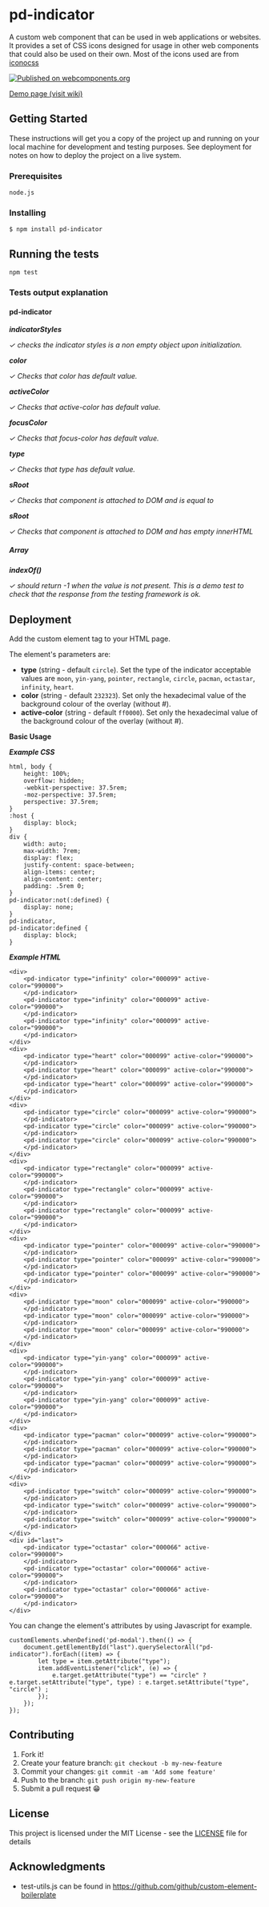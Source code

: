 # pd-indicator

A custom web component that can be used in web applications or websites. It provides a set of CSS icons designed for usage in other web components that could also be used on their own. Most of the icons used are from [iconocss](https://saeedalipoor.github.io/icono/)

[![Published on webcomponents.org](https://img.shields.io/badge/webcomponents.org-published-blue.svg)](https://www.webcomponents.org/element/pd-indicator)

[Demo page (visit wiki)](https://github.com/petergd/pd-indicator/wiki)

## Getting Started

These instructions will get you a copy of the project up and running on your local machine for development and testing purposes. See deployment for notes on how to deploy the project on a live system.

### Prerequisites

`node.js`

### Installing

`$ npm install pd-indicator`

## Running the tests

`npm test`

### Tests output explanation

#### pd-indicator

_**indicatorStyles**_

_✓ checks the indicator styles is a non empty object upon initialization._

_**color**_

_✓ Checks that color has default value._

_**activeColor**_

_✓ Checks that active-color has default value._

_**focusColor**_

_✓ Checks that focus-color has default value._

_**type**_

_✓ Checks that type has default value._

_**sRoot**_

_✓ Checks that component is attached to DOM and is equal to <pd-indicator>_

_**sRoot**_

_✓ Checks that component is attached to DOM and has empty innerHTML_

##### Array

_**indexOf()**_

_✓ should return -1 when the value is not present. This is a demo test to check that the response from the testing framework is ok._


## Deployment

Add the custom element tag to your HTML page. 

The element's parameters are:

 - **type** (string - default `circle`). Set the type of the indicator acceptable values are `moon`, `yin-yang`, `pointer`, `rectangle`, `circle`, `pacman`, `octastar`, `infinity`, `heart`. 
 - **color** (string - default `232323`). Set only the hexadecimal value of the background colour of the overlay (without #).
 - **active-color** (string - default `ff0000`). Set only the hexadecimal value of the background colour of the overlay (without #).

**Basic Usage**

***Example CSS***

    html, body {
		height: 100%;
		overflow: hidden;
		-webkit-perspective: 37.5rem;
		-moz-perspective: 37.5rem;
		perspective: 37.5rem;
	}
	:host {
		display: block;
	}
	div {
	    width: auto;
	    max-width: 7rem;
	    display: flex;
	    justify-content: space-between;
	    align-items: center;
	    align-content: center;
	    padding: .5rem 0;
	}
	pd-indicator:not(:defined) {
	    display: none;
	}
	pd-indicator,
	pd-indicator:defined {
	    display: block;
	}

***Example HTML***

	<div>
		<pd-indicator type="infinity" color="000099" active-color="990000">
		</pd-indicator>
		<pd-indicator type="infinity" color="000099" active-color="990000">
		</pd-indicator>
		<pd-indicator type="infinity" color="000099" active-color="990000">
		</pd-indicator>
	</div>
	<div>
		<pd-indicator type="heart" color="000099" active-color="990000">
		</pd-indicator>
		<pd-indicator type="heart" color="000099" active-color="990000">
		</pd-indicator>
		<pd-indicator type="heart" color="000099" active-color="990000">
		</pd-indicator>
	</div>
	<div>
		<pd-indicator type="circle" color="000099" active-color="990000">
		</pd-indicator>
		<pd-indicator type="circle" color="000099" active-color="990000">
		</pd-indicator>
		<pd-indicator type="circle" color="000099" active-color="990000">
		</pd-indicator>
	</div>
	<div>
		<pd-indicator type="rectangle" color="000099" active-color="990000">
		</pd-indicator>
		<pd-indicator type="rectangle" color="000099" active-color="990000">
		</pd-indicator>
		<pd-indicator type="rectangle" color="000099" active-color="990000">
		</pd-indicator>
	</div>
	<div>
		<pd-indicator type="pointer" color="000099" active-color="990000">
		</pd-indicator>
		<pd-indicator type="pointer" color="000099" active-color="990000">
		</pd-indicator>
		<pd-indicator type="pointer" color="000099" active-color="990000">
		</pd-indicator>
	</div>
	<div>
		<pd-indicator type="moon" color="000099" active-color="990000">
		</pd-indicator>
		<pd-indicator type="moon" color="000099" active-color="990000">
		</pd-indicator>
		<pd-indicator type="moon" color="000099" active-color="990000">
		</pd-indicator>
	</div>
	<div>
		<pd-indicator type="yin-yang" color="000099" active-color="990000">
		</pd-indicator>
		<pd-indicator type="yin-yang" color="000099" active-color="990000">
		</pd-indicator>
		<pd-indicator type="yin-yang" color="000099" active-color="990000">
		</pd-indicator>
	</div>
	<div>
		<pd-indicator type="pacman" color="000099" active-color="990000">
		</pd-indicator>
		<pd-indicator type="pacman" color="000099" active-color="990000">
		</pd-indicator>
		<pd-indicator type="pacman" color="000099" active-color="990000">
		</pd-indicator>
	</div>
	<div>
		<pd-indicator type="switch" color="000099" active-color="990000">
		</pd-indicator>
		<pd-indicator type="switch" color="000099" active-color="990000">
		</pd-indicator>
		<pd-indicator type="switch" color="000099" active-color="990000">
		</pd-indicator>
	</div>
	<div id="last">
		<pd-indicator type="octastar" color="000066" active-color="990000">
		</pd-indicator>
		<pd-indicator type="octastar" color="000066" active-color="990000">
		</pd-indicator>
		<pd-indicator type="octastar" color="000066" active-color="990000">
		</pd-indicator>
	</div>

You can change the element's attributes by using Javascript for example.

	customElements.whenDefined('pd-modal').then(() => {			
		document.getElementById("last").querySelectorAll("pd-indicator").forEach((item) => {
			let type = item.getAttribute("type");
			item.addEventListener("click", (e) => {
				e.target.getAttribute("type") == "circle" ? e.target.setAttribute("type", type) : e.target.setAttribute("type", "circle") ;
			});
		});
	});

## Contributing

1. Fork it!
2. Create your feature branch: `git checkout -b my-new-feature`
3. Commit your changes: `git commit -am 'Add some feature'`
4. Push to the branch: `git push origin my-new-feature`
5. Submit a pull request 😁

## License

This project is licensed under the MIT License - see the [LICENSE](LICENSE) file for details

## Acknowledgments

* test-utils.js can be found in https://github.com/github/custom-element-boilerplate
